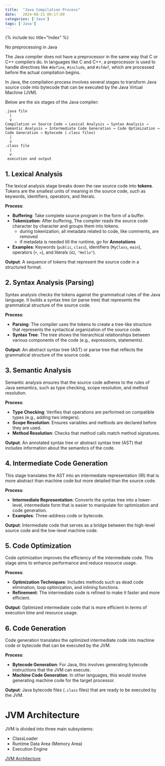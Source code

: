 ```yaml
---
title:  "Java Compilation Process"
date:   2024-08-21 00:17:00
categories: ['Java']
tags: ['Java']
---
```

{% include toc title="Index" %}

No preprocessing in Java

The Java compiler does not have a preprocessor in the same way that C or C++ compilers do.
In languages like C and C++, a preprocessor is used to handle directives like 
`#define`, `#include`, and `#ifdef`, which are processed before the actual compilation begins.

In Java, the compilation process involves several stages to transform Java source code into bytecode that can be executed by the Java Virtual Machine (JVM). 

Below are the six stages of the Java compiler:

```
.java file
  |
  v
Compilation => Source Code → Lexical Analysis → Syntax Analysis → Semantic Analysis → Intermediate Code Generation → Code Optimization → Code Generation → Bytecode (.class files)
  |
  v
.class file
  |
  v
 execution and output

```

## 1. Lexical Analysis
The lexical analysis stage breaks down the raw source code into **tokens**. 
Tokens are the smallest units of meaning in the source code, such as keywords, identifiers, 
operators, and literals.

**Process**:
- **Buffering**: Take complete source program in the form of a buffer.
- **Tokenization**: After buffering, The compiler reads the source code character by character and groups them into tokens.
  - during tokenization, all metadata related to code, like comments, are removed
  - if metadata is needed till the runtime, go for **Annotations**
- **Examples**: Keywords (`public`, `class`), identifiers (`MyClass`, `main`), operators (`+`, `=`), and literals (`42`, `"Hello"`).

**Output**: A sequence of tokens that represent the source code in a structured format.

## 2. Syntax Analysis (Parsing)
Syntax analysis checks the tokens against the grammatical rules of the Java language. 
It builds a syntax tree (or parse tree) that represents the grammatical structure of the source code.

**Process**:
- **Parsing**: The compiler uses the tokens to create a tree-like structure that represents the
syntactical organization of the source code.
- **Syntax Tree**: The tree shows the hierarchical relationships between various 
components of the code (e.g., expressions, statements).

**Output**: An abstract syntax tree (AST) or parse tree that reflects the grammatical 
structure of the source code.

## 3. Semantic Analysis
Semantic analysis ensures that the source code adheres to the rules of Java semantics,
such as type checking, scope resolution, and method resolution.

**Process**:
- **Type Checking**: Verifies that operations are performed on compatible types (e.g., adding two integers).
- **Scope Resolution**: Ensures variables and methods are declared before they are used.
- **Method Resolution**: Checks that method calls match method signatures.

**Output**: An annotated syntax tree or abstract syntax tree (AST) that includes 
information about the semantics of the code.

## 4. Intermediate Code Generation
This stage translates the AST into an intermediate representation (IR) that 
is more abstract than machine code but more detailed than the source code.

**Process**:
- **Intermediate Representation**: Converts the syntax tree into a lower-level, 
intermediate form that is easier to manipulate for optimization and code generation.
- **Examples**: Three-address code or bytecode.

**Output**: Intermediate code that serves as a bridge between the high-level 
source code and the low-level machine code.

## 5. Code Optimization
Code optimization improves the efficiency of the intermediate code. 
This stage aims to enhance performance and reduce resource usage.

**Process**:
- **Optimization Techniques**: Includes methods such as dead code elimination,
loop optimization, and inlining functions.
- **Refinement**: The intermediate code is refined to make it faster and more efficient.

**Output**: Optimized intermediate code that is more efficient in terms of execution time and resource usage.

## 6. Code Generation
Code generation translates the optimized intermediate code into machine code 
or bytecode that can be executed by the JVM.

**Process**:
- **Bytecode Generation**: For Java, this involves generating bytecode instructions that the JVM can execute.
- **Machine Code Generation**: In other languages, this would involve generating
machine code for the target processor.

**Output**: Java bytecode files (`.class` files) that are ready to be executed by the JVM.

# JVM Architecture
JVM is divided into three main subsystems:
- ClassLoader
- Runtime Data Area (Memory Area)
- Execution Engine

[JVM Architecture](https://www.linkedin.com/pulse/jvm-architecture-how-internally-work-ali-as-ad/)
